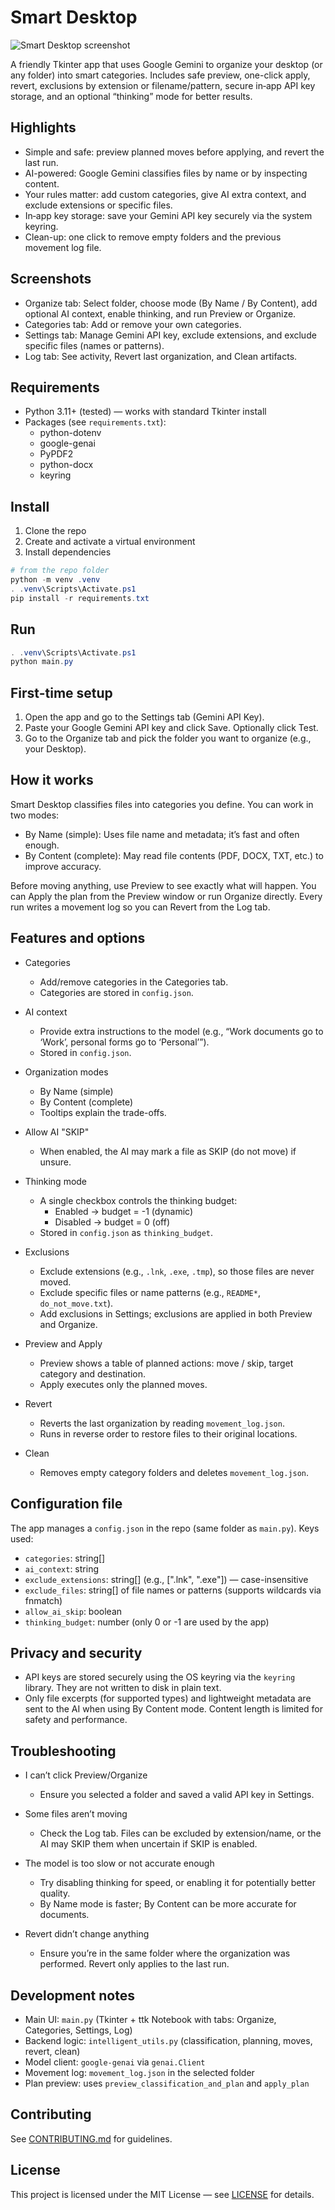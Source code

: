 # Smart Desktop

![Smart Desktop screenshot](https://i.imgur.com/tW2z8AF.png)

A friendly Tkinter app that uses Google Gemini to organize your desktop (or any folder) into smart categories. Includes safe preview, one-click apply, revert, exclusions by extension or filename/pattern, secure in‑app API key storage, and an optional “thinking” mode for better results.

## Highlights

- Simple and safe: preview planned moves before applying, and revert the last run.
- AI-powered: Google Gemini classifies files by name or by inspecting content.
- Your rules matter: add custom categories, give AI extra context, and exclude extensions or specific files.
- In‑app key storage: save your Gemini API key securely via the system keyring.
- Clean-up: one click to remove empty folders and the previous movement log file.

## Screenshots

- Organize tab: Select folder, choose mode (By Name / By Content), add optional AI context, enable thinking, and run Preview or Organize.
- Categories tab: Add or remove your own categories.
- Settings tab: Manage Gemini API key, exclude extensions, and exclude specific files (names or patterns).
- Log tab: See activity, Revert last organization, and Clean artifacts.

## Requirements

- Python 3.11+ (tested) — works with standard Tkinter install
- Packages (see `requirements.txt`):
  - python-dotenv
  - google-genai
  - PyPDF2
  - python-docx
  - keyring

## Install

1. Clone the repo
2. Create and activate a virtual environment
3. Install dependencies

```powershell
# from the repo folder
python -m venv .venv
. .venv\Scripts\Activate.ps1
pip install -r requirements.txt
```

## Run

```powershell
. .venv\Scripts\Activate.ps1
python main.py
```

## First-time setup

1. Open the app and go to the Settings tab (Gemini API Key).
2. Paste your Google Gemini API key and click Save. Optionally click Test.
3. Go to the Organize tab and pick the folder you want to organize (e.g., your Desktop).

## How it works

Smart Desktop classifies files into categories you define. You can work in two modes:

- By Name (simple): Uses file name and metadata; it’s fast and often enough.
- By Content (complete): May read file contents (PDF, DOCX, TXT, etc.) to improve accuracy.

Before moving anything, use Preview to see exactly what will happen. You can Apply the plan from the Preview window or run Organize directly. Every run writes a movement log so you can Revert from the Log tab.

## Features and options

- Categories
  - Add/remove categories in the Categories tab.
  - Categories are stored in `config.json`.

- AI context
  - Provide extra instructions to the model (e.g., “Work documents go to ‘Work’, personal forms go to ‘Personal’”).
  - Stored in `config.json`.

- Organization modes
  - By Name (simple)
  - By Content (complete)
  - Tooltips explain the trade-offs.

- Allow AI "SKIP"
  - When enabled, the AI may mark a file as SKIP (do not move) if unsure.

- Thinking mode
  - A single checkbox controls the thinking budget:
    - Enabled → budget = -1 (dynamic)
    - Disabled → budget = 0 (off)
  - Stored in `config.json` as `thinking_budget`.

- Exclusions
  - Exclude extensions (e.g., `.lnk`, `.exe`, `.tmp`), so those files are never moved.
  - Exclude specific files or name patterns (e.g., `README*`, `do_not_move.txt`).
  - Add exclusions in Settings; exclusions are applied in both Preview and Organize.

- Preview and Apply
  - Preview shows a table of planned actions: move / skip, target category and destination.
  - Apply executes only the planned moves.

- Revert
  - Reverts the last organization by reading `movement_log.json`.
  - Runs in reverse order to restore files to their original locations.

- Clean
  - Removes empty category folders and deletes `movement_log.json`.

## Configuration file

The app manages a `config.json` in the repo (same folder as `main.py`). Keys used:

- `categories`: string[]
- `ai_context`: string
- `exclude_extensions`: string[] (e.g., [".lnk", ".exe"]) — case-insensitive
- `exclude_files`: string[] of file names or patterns (supports wildcards via fnmatch)
- `allow_ai_skip`: boolean
- `thinking_budget`: number (only 0 or -1 are used by the app)

## Privacy and security

- API keys are stored securely using the OS keyring via the `keyring` library. They are not written to disk in plain text.
- Only file excerpts (for supported types) and lightweight metadata are sent to the AI when using By Content mode. Content length is limited for safety and performance.

## Troubleshooting

- I can’t click Preview/Organize
  - Ensure you selected a folder and saved a valid API key in Settings.

- Some files aren’t moving
  - Check the Log tab. Files can be excluded by extension/name, or the AI may SKIP them when uncertain if SKIP is enabled.

- The model is too slow or not accurate enough
  - Try disabling thinking for speed, or enabling it for potentially better quality.
  - By Name mode is faster; By Content can be more accurate for documents.

- Revert didn’t change anything
  - Ensure you’re in the same folder where the organization was performed. Revert only applies to the last run.

## Development notes

- Main UI: `main.py` (Tkinter + ttk Notebook with tabs: Organize, Categories, Settings, Log)
- Backend logic: `intelligent_utils.py` (classification, planning, moves, revert, clean)
- Model client: `google-genai` via `genai.Client`
- Movement log: `movement_log.json` in the selected folder
- Plan preview: uses `preview_classification_and_plan` and `apply_plan`

## Contributing

See [CONTRIBUTING.md](CONTRIBUTING.md) for guidelines.

## License

This project is licensed under the MIT License — see [LICENSE](LICENSE) for details.
